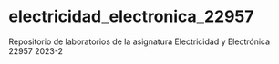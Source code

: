 # electricidad_electronica_22957
Repositorio de laboratorios de la asignatura Electricidad y Electrónica 22957 2023-2
